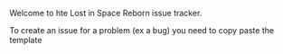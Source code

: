 Welcome to hte Lost in Space Reborn issue tracker.

To create an issue for a problem (ex a bug) you need to copy paste the template 
